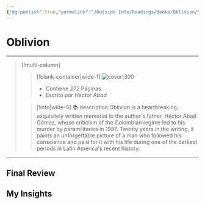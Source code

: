 ```yaml
---
{"dg-publish":true,"permalink":"/Outside Info/Readings/Books/Oblivion/","title":"Oblivion","updated":"2023-11-20T19:34:47.983-05:00"}
---
```



# Oblivion
- - -
> [!multi-column]
> 
> > [!blank-container|wide-1]
> >  ![cover|300](http://books.google.com/books/content?id=Nppn8Pr9I6EC&printsec=frontcover&img=1&zoom=1&edge=curl&source=gbs_api)
> >- Contiene *272* Páginas
> >- Escrito por *Héctor Abad*
> 
> > [!info|wide-5] 📚 description
> > Oblivion is a heartbreaking, exquisitely written memorial to the author's father, Héctor Abad Gómez, whose criticism of the Colombian regime led to his murder by paramilitaries in 1987. Twenty years in the writing, it paints an unforgettable picture of a man who followed his conscience and paid for it with his life during one of the darkest periods in Latin America's recent history.
> 

- - -

## Final Review

## My Insights